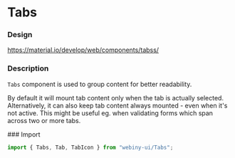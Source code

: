 # Tabs

### Design
<a href="https://material.io/develop/web/components/tabss/" target="_blank">https://material.io/develop/web/components/tabss/</a>

### Description
`Tabs` component is used to group content for better readability.

By default it will mount tab content only when the tab is actually selected.
Alternatively, it can also keep tab content always mounted - even when it's not active. This might be useful eg.
when validating forms which span across two or more tabs.

### Import
```js
import { Tabs, Tab, TabIcon } from "webiny-ui/Tabs";
```
